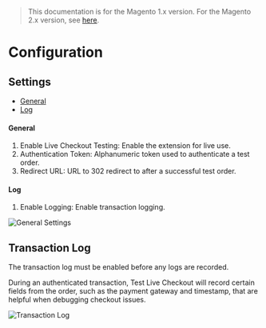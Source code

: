 <blockquote class="important">
This documentation is for the Magento 1.x version. For the Magento 2.x version, see <a href="https://nickolasburr.github.io/magento/extensions/2.x/testlivecheckout/latest/">here</a>.
</blockquote>

# Configuration

## Settings

- [General](#general)
- [Log](#log)

#### General

1. Enable Live Checkout Testing: Enable the extension for live use.
2. Authentication Token: Alphanumeric token used to authenticate a test order.
3. Redirect URL: URL to 302 redirect to after a successful test order.

#### Log

1. Enable Logging: Enable transaction logging.

![General Settings](https://nickolasburr.github.io/magento/extensions/1.x/testlivecheckout/latest/images/settings.png)

## Transaction Log

The transaction log must be enabled before any logs are recorded.

During an authenticated transaction, Test Live Checkout will record certain fields
from the order, such as the payment gateway and timestamp, that are helpful when
debugging checkout issues.

![Transaction Log](https://nickolasburr.github.io/magento/extensions/1.x/testlivecheckout/latest/images/log.png)
